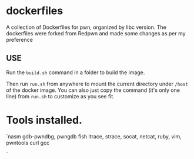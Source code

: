 # dockerfiles

A collection of Dockerfiles for pwn, organized by libc version. The dockerfiles were forked from Redpwn and made some changes as per my preference
 

## USE

Run the `build.sh` command in a folder to build the image. 

Then run `run.sh` from anywhere to mount the current directory under `/host` of the docker image. You can also just copy the command (it's only one line) from `run.sh` to customize as you see fit.  

# Tools installed.



`nasm
gdb-pwndbg,
pwngdb
fish
ltrace, strace,
socat,
netcat,
ruby,
vim,
pwntools
curl
gcc

`
